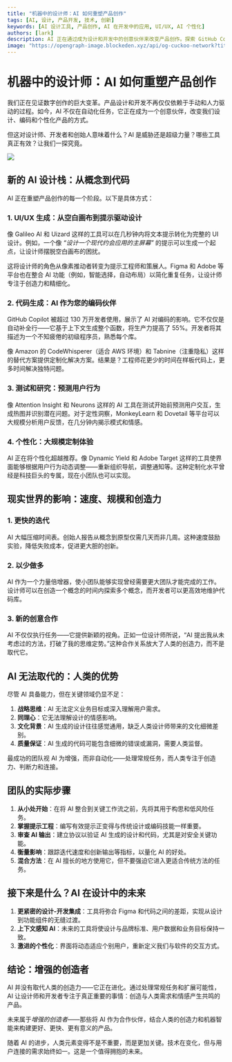 ```yaml
---
title: "机器中的设计师：AI 如何重塑产品创作"
tags: [AI, 设计, 产品开发, 技术, 创新]
keywords: [AI 设计工具, 产品创作, AI 在开发中的应用, UI/UX, AI 个性化]
authors: [lark]
description: AI 正在通过成为设计和开发中的创意伙伴来改变产品创作。探索 GitHub Copilot 和 Galileo AI 等 AI 工具如何重塑 UI/UX 设计、代码生成和个性化，同时在数字创作过程中提升速度、规模和创造力。
image: "https://opengraph-image.blockeden.xyz/api/og-cuckoo-network?title=机器中的设计师：AI%20如何重塑产品创作"
---
```


# 机器中的设计师：AI 如何重塑产品创作

我们正在见证数字创作的巨大变革。产品设计和开发不再仅仅依赖于手动和人力驱动的过程。如今，AI 不仅在自动化任务，它正在成为一个创意伙伴，改变我们设计、编码和个性化产品的方式。

但这对设计师、开发者和创始人意味着什么？AI 是威胁还是超级力量？哪些工具真正有效？让我们一探究竟。

![](https://opengraph-image.blockeden.xyz/api/og-cuckoo-network?title=机器中的设计师：AI%20如何重塑产品创作)

## 新的 AI 设计栈：从概念到代码

AI 正在重塑产品创作的每一个阶段。以下是具体方式：

### 1. **UI/UX 生成：从空白画布到提示驱动设计**
像 Galileo AI 和 Uizard 这样的工具可以在几秒钟内将文本提示转化为完整的 UI 设计。例如，一个像 *“设计一个现代约会应用的主屏幕”* 的提示可以生成一个起点，让设计师摆脱空白画布的困扰。

这将设计师的角色从像素推动者转变为提示工程师和策展人。Figma 和 Adobe 等平台也在整合 AI 功能（例如，智能选择，自动布局）以简化重复任务，让设计师专注于创造力和精细化。

### 2. **代码生成：AI 作为您的编码伙伴**
GitHub Copilot 被超过 130 万开发者使用，展示了 AI 对编码的影响。它不仅仅是自动补全行——它基于上下文生成整个函数，将生产力提高了 55%。开发者将其描述为一个不知疲倦的初级程序员，熟悉每个库。

像 Amazon 的 CodeWhisperer（适合 AWS 环境）和 Tabnine（注重隐私）这样的替代方案提供定制化解决方案。结果是？工程师花更少的时间在样板代码上，更多时间解决独特问题。

### 3. **测试和研究：预测用户行为**
像 Attention Insight 和 Neurons 这样的 AI 工具在测试开始前预测用户交互，生成热图并识别潜在问题。对于定性洞察，MonkeyLearn 和 Dovetail 等平台可以大规模分析用户反馈，在几分钟内揭示模式和情感。

### 4. **个性化：大规模定制体验**
AI 正在将个性化超越推荐。像 Dynamic Yield 和 Adobe Target 这样的工具使界面能够根据用户行为动态调整——重新组织导航，调整通知等。这种定制化水平曾经是科技巨头的专属，现在小团队也可以实现。



## 现实世界的影响：速度、规模和创造力

### 1. **更快的迭代**
AI 大幅压缩时间表。创始人报告从概念到原型仅需几天而非几周。这种速度鼓励实验，降低失败成本，促进更大胆的创新。

### 2. **以少做多**
AI 作为一个力量倍增器，使小团队能够实现曾经需要更大团队才能完成的工作。设计师可以在创造一个概念的时间内探索多个概念，而开发者可以更高效地维护代码库。

### 3. **新的创意合作**
AI 不仅仅执行任务——它提供新颖的视角。正如一位设计师所说，“AI 提出我从未考虑过的方法，打破了我的思维定势。”这种合作关系放大了人类的创造力，而不是取代它。



## AI 无法取代的：人类的优势

尽管 AI 具备能力，但在关键领域仍显不足：
1. **战略思维**：AI 无法定义业务目标或深入理解用户需求。
2. **同理心**：它无法理解设计的情感影响。
3. **文化背景**：AI 生成的设计往往感觉通用，缺乏人类设计师带来的文化细微差别。
4. **质量保证**：AI 生成的代码可能包含细微的错误或漏洞，需要人类监督。

最成功的团队视 AI 为增强，而非自动化——处理常规任务，而人类专注于创造力、判断力和连接。



## 团队的实际步骤

1. **从小处开始**：在将 AI 整合到关键工作流之前，先将其用于构思和低风险任务。
2. **掌握提示工程**：编写有效提示正变得与传统设计或编码技能一样重要。
3. **审查 AI 输出**：建立协议以验证 AI 生成的设计和代码，尤其是对安全关键功能。
4. **衡量影响**：跟踪迭代速度和创新输出等指标，以量化 AI 的好处。
5. **混合方法**：在 AI 擅长的地方使用它，但不要强迫它进入更适合传统方法的任务。



## 接下来是什么？AI 在设计中的未来

1. **更紧密的设计-开发集成**：工具将弥合 Figma 和代码之间的差距，实现从设计到功能组件的无缝过渡。
2. **上下文感知 AI**：未来的工具将使设计与品牌标准、用户数据和业务目标保持一致。
3. **激进的个性化**：界面将动态适应个别用户，重新定义我们与软件的交互方式。



## 结论：增强的创造者

AI 并没有取代人类的创造力——它正在进化。通过处理常规任务和扩展可能性，AI 让设计师和开发者专注于真正重要的事情：创造与人类需求和情感产生共鸣的产品。

未来属于*增强的创造者*——那些将 AI 作为合作伙伴，结合人类的创造力和机器智能来构建更好、更快、更有意义的产品。

随着 AI 的进步，人类元素变得不是不重要，而是更加关键。技术在变化，但与用户连接的需求始终如一。这是一个值得拥抱的未来。